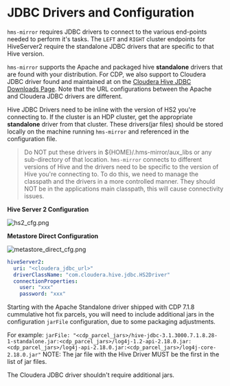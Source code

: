 # JDBC Drivers and Configuration

`hms-mirror` requires JDBC drivers to connect to the various end-points needed to perform it's tasks.  The `LEFT` and `RIGHT` cluster endpoints for HiveServer2 require the standalone JDBC drivers that are specific to that Hive version.

`hms-mirror` supports the Apache and packaged hive **standalone** drivers that are found with your distribution.  For CDP, we also support to Cloudera JDBC driver found and maintained at on the [Cloudera Hive JDBC Downloads Page](https://www.cloudera.com/downloads/connectors/hive/jdbc).  Note that the URL configurations between the Apache and Cloudera JDBC drivers are different.

Hive JDBC Drivers need to be inline with the version of HS2 you're connecting to.  If the cluster is an HDP cluster, get the appropriate **standalone** driver from that cluster.  These drivers(jar files) should be stored locally on the machine running `hms-mirror` and referenced in the configuration file. 

> Do NOT put these drivers in ${HOME}/.hms-mirror/aux_libs or any sub-directory of that location.  `hms-mirror` connects to different versions of Hive and the drivers need to be specific to the version of Hive you're connecting to.  To do this, we need to manage the classpath and the drivers in a more controlled manner.  They should NOT be in the applications main classpath, this will cause connectivity issues.


<tabs>
<tab title="Web UI">
<b> Hive Server 2 Configuration</b>

![hs2_cfg.png](hs2_cfg.png)

<b>Metastore Direct Configuration</b>

![metastore_direct_cfg.png](metastore_direct_cfg.png)

</tab>
<tab id="cli-hs2" title="CLI">

```yaml
hiveServer2:
  uri: "<cloudera_jdbc_url>"
  driverClassName: "com.cloudera.hive.jdbc.HS2Driver"
  connectionProperties:
    user: "xxx"
    password: "xxx"
```
</tab>
</tabs>

Starting with the Apache Standalone driver shipped with CDP 7.1.8 cummulative hot fix parcels, you will need to include additional jars in the configuration `jarFile` configuration, due to some packaging adjustments.

For example: `jarFile: "<cdp_parcel_jars>/hive-jdbc-3.1.3000.7.1.8.28-1-standalone.jar:<cdp_parcel_jars>/log4j-1.2-api-2.18.0.jar:<cdp_parcel_jars>/log4j-api-2.18.0.jar:<cdp_parcel_jars>/log4j-core-2.18.0.jar"` NOTE: The jar file with the Hive Driver MUST be the first in the list of jar files.

The Cloudera JDBC driver shouldn't require additional jars.

